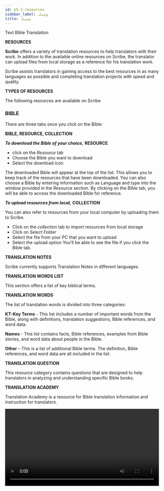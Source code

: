 ```yaml
---
id: p5-2-resources
sidebar_label: وسیلہ
title: وسیلہ
---
```


Text Bible Translation

**RESOURCES**

**Scribe** offers a variety of translation resources to help translators with their work. In addition to the available online resources on Scribe, the translator can upload files from local storage as a reference for his translation work.

Scribe assists translators in gaining access to the best resources in as many languages as possible and completing translation projects with speed and quality.


**TYPES OF RESOURCES**

The following resources are available on Scribe

<h3>BIBLE</h3>

There are three tabs once you click on the Bible:

**BIBLE, RESOURCE, COLLECTION**

**<i>To download the Bible of your choice,</i>**  **RESOURCE**
- click on the *Resource* tab
- Choose the Bible you want to download
- Select the download icon

The downloaded Bible will appear at the top of the list. This allows you to keep track of the resources that have been downloaded. You can also choose a Bible by entering information such as Language and type into the window provided in the Resource section. By clicking on the Bible tab, you will be able to access the downloaded Bible for reference.

**<i>To upload resources from local,</i>**  **COLLECTION**

You can also refer to resources from your local computer by uploading them to Scribe.
- Click on the *collection* tab to import resources from local storage
- Click on *Select Folder*
- Select the file from your PC that you want to upload
- Select the upload option You'll be able to see the file if you click the Bible tab.


**TRANSLATION NOTES**

Scribe currently supports Translation Notes in different languages.

**TRANSLATION WORDS LIST**

This section offers a list of key biblical terms.

**TRANSLATION WORDS**

The list of translation words is divided into three categories:

**KT-Key Terms** - This list includes a number of important words from the Bible, along with definitions, translation suggestions, Bible references, and word data.

**Names** - This list contains facts, Bible references, examples from Bible stories, and word data about people in the Bible.

**Other** – This is a list of additional Bible terms. The definition, Bible references, and word data are all included in the list.

**TRANSLATION QUESTION**

This resource category contains questions that are designed to help translators in analyzing and understanding specific Bible books.

**TRANSLATION ACADEMY**

Translation Academy is a resource for Bible translation information and instruction for translators.

<video controls src="/assets/resource-types.mov" width="100%" type="video/mov">

To import a resource, follow the steps below.


<video controls src="/assets/import-resources.mov" width="100%" type="video/mov">




<h3>OPEN BIBLE STORIES (OBS)</h3>

Open Bible Stories is a collection of key Bible stories available for translation in easy-to-understand text.

There are three tabs once you click on the Open Bible Stories

**OBS, RESOURCE, COLLECTION**

**<i>To download the Bible story of your choice,</i>** **RESOURCE**

- Click on the *Resource* tab
- Choose the story you want to download
- Select the download icon

The downloaded Bible story will appear at the top of the list. This allows you to keep track of the resources that have been downloaded. You can also choose a Bible story by entering information such as Language and type into the window provided in the Resource section. By clicking on the OBS tab, you will be able to access the downloaded Bible story for reference.

**<i>To upload resources from local,</i>** **COLLECTION**

You can also refer to resources from your local computer by uploading them to **Scribe**.

- Click on the *collection* tab to import resources from local storage
- Click on **Select Folder**
- Select the file from your PC that you want to upload
- Select the upload option You'll be able to see the file if you click the OBS tab.

**OBS TRANSLATION NOTES**

OBS translation notes provide interpretive information for stories to assist translators with their translation work.

**OBS TRANSLATION QUESTIONS**

These questions allow translators to determine whether the intended meaning is clearly communicated to the audience.

**OBS TRANSLATION WORDS LIST**

This section offers a list of key biblical terms. To import a resource, follow the steps below.
<p> </p>

<video controls src="/assets/adding-resources.mov" width="100%" type="video/mov">
